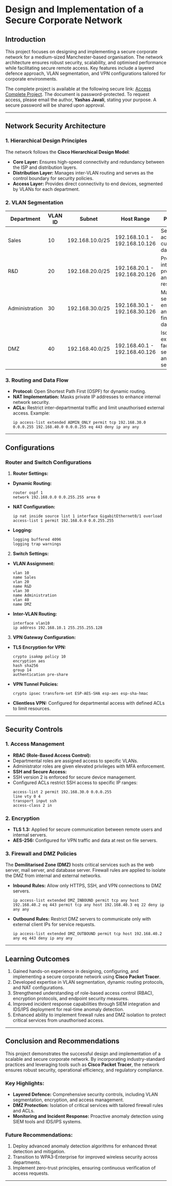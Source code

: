 # **Design and Implementation of a Secure Corporate Network**

## **Introduction**

This project focuses on designing and implementing a secure corporate network for a medium-sized Manchester-based organisation. The network architecture ensures robust security, scalability, and optimised performance while facilitating secure remote access. Key features include a layered defence approach, VLAN segmentation, and VPN configurations tailored for corporate environments.

The complete project is available at the following secure link: [Access Complete Project](https://drive.proton.me/urls/SN8E45W614#JHapLvBEvOea). The document is password-protected. To request access, please email the author, **Yashas Javali**, stating your purpose. A secure password will be shared upon approval.

---

## **Network Security Architecture**

### **1. Hierarchical Design Principles**
The network follows the **Cisco Hierarchical Design Model**:
- **Core Layer:** Ensures high-speed connectivity and redundancy between the ISP and distribution layers.
- **Distribution Layer:** Manages inter-VLAN routing and serves as the control boundary for security policies.
- **Access Layer:** Provides direct connectivity to end devices, segmented by VLANs for each department.

### **2. VLAN Segmentation**
| **Department**     | **VLAN ID** | **Subnet**          | **Host Range**               | **Purpose**                                  |
|---------------------|-------------|---------------------|------------------------------|----------------------------------------------|
| Sales               | 10          | 192.168.10.0/25    | 192.168.10.1 - 192.168.10.126| Secure access to customer databases.         |
| R&D                 | 20          | 192.168.20.0/25    | 192.168.20.1 - 192.168.20.126| Protect intellectual property and research.  |
| Administration      | 30          | 192.168.30.0/25    | 192.168.30.1 - 192.168.30.126| Manage sensitive employee and financial data.|
| DMZ                 | 40          | 192.168.40.0/25    | 192.168.40.1 - 192.168.40.126| Isolate external-facing servers and services.|

### **3. Routing and Data Flow**
- **Protocol:** Open Shortest Path First (OSPF) for dynamic routing.
- **NAT Implementation:** Masks private IP addresses to enhance internal network security.
- **ACLs:** Restrict inter-departmental traffic and limit unauthorised external access. Example:  
  ```
  ip access-list extended ADMIN_ONLY permit tcp 192.168.30.0 0.0.0.255 192.168.40.0 0.0.0.255 eq 443 deny ip any any
  ```

---

## **Configurations**

### **Router and Switch Configurations**
1. **Router Settings:**
 - **Dynamic Routing:**  
   ```
   router ospf 1
   network 192.168.0.0 0.0.255.255 area 0
   ```
 - **NAT Configuration:**  
   ```
   ip nat inside source list 1 interface GigabitEthernet0/1 overload
   access-list 1 permit 192.168.0.0 0.0.255.255
   ```
 - **Logging:**  
   ```
   logging buffered 4096
   logging trap warnings
   ```

2. **Switch Settings:**
 - **VLAN Assignment:**  
   ```
   vlan 10
   name Sales
   vlan 20
   name R&D
   vlan 30
   name Administration
   vlan 40
   name DMZ
   ```
 - **Inter-VLAN Routing:**  
   ```
   interface vlan10
   ip address 192.168.10.1 255.255.255.128
   ```

3. **VPN Gateway Configuration:**
 - **TLS Encryption for VPN:**  
   ```
   crypto isakmp policy 10
   encryption aes
   hash sha256
   group 14
   authentication pre-share
   ```
 - **VPN Tunnel Policies:**  
   ```
   crypto ipsec transform-set ESP-AES-SHA esp-aes esp-sha-hmac
   ```
 - **Clientless VPN:** Configured for departmental access with defined ACLs to limit resources.

---

## **Security Controls**

### **1. Access Management**
- **RBAC (Role-Based Access Control):**
- Departmental roles are assigned access to specific VLANs.
- Administrator roles are given elevated privileges with MFA enforcement.
- **SSH and Secure Access:**
- SSH version 2 is enforced for secure device management.
- Configured ACLs restrict SSH access to specific IP ranges:  
  ```
  access-list 2 permit 192.168.30.0 0.0.0.255
  line vty 0 4
  transport input ssh
  access-class 2 in
  ```

### **2. Encryption**
- **TLS 1.3:** Applied for secure communication between remote users and internal servers.
- **AES-256:** Configured for VPN traffic and data at rest on file servers.

### **3. Firewall and DMZ Policies**
The **Demilitarised Zone (DMZ)** hosts critical services such as the web server, mail server, and database server. Firewall rules are applied to isolate the DMZ from internal and external networks.  
- **Inbound Rules:** Allow only HTTPS, SSH, and VPN connections to DMZ servers.  
  ```
  ip access-list extended DMZ_INBOUND permit tcp any host 192.168.40.2 eq 443 permit tcp any host 192.168.40.3 eq 22 deny ip any any
  ```
- **Outbound Rules:** Restrict DMZ servers to communicate only with external client IPs for service requests.  
  ```
  ip access-list extended DMZ_OUTBOUND permit tcp host 192.168.40.2 any eq 443 deny ip any any
  ```

---

## **Learning Outcomes**

1. Gained hands-on experience in designing, configuring, and implementing a secure corporate network using **Cisco Packet Tracer**.
2. Developed expertise in VLAN segmentation, dynamic routing protocols, and NAT configurations.
3. Strengthened understanding of role-based access control (RBAC), encryption protocols, and endpoint security measures.
4. Improved incident response capabilities through SIEM integration and IDS/IPS deployment for real-time anomaly detection.
5. Enhanced ability to implement firewall rules and DMZ isolation to protect critical services from unauthorised access.

---

## **Conclusion and Recommendations**

This project demonstrates the successful design and implementation of a scalable and secure corporate network. By incorporating industry-standard practices and leveraging tools such as **Cisco Packet Tracer**, the network ensures robust security, operational efficiency, and regulatory compliance.

### **Key Highlights:**
- **Layered Defence:** Comprehensive security controls, including VLAN segmentation, encryption, and access management.
- **DMZ Protection:** Isolation of critical services with tailored firewall rules and ACLs.
- **Monitoring and Incident Response:** Proactive anomaly detection using SIEM tools and IDS/IPS systems.

### **Future Recommendations:**
1. Deploy advanced anomaly detection algorithms for enhanced threat detection and mitigation.
2. Transition to WPA3-Enterprise for improved wireless security across departments.
3. Implement zero-trust principles, ensuring continuous verification of access requests.

---

